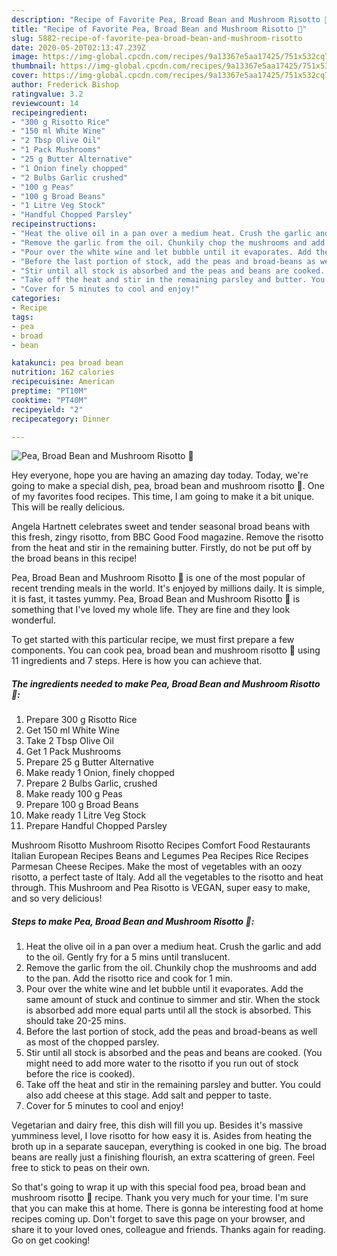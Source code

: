 ```yaml
---
description: "Recipe of Favorite Pea, Broad Bean and Mushroom Risotto 🍚"
title: "Recipe of Favorite Pea, Broad Bean and Mushroom Risotto 🍚"
slug: 5882-recipe-of-favorite-pea-broad-bean-and-mushroom-risotto
date: 2020-05-20T02:13:47.239Z
image: https://img-global.cpcdn.com/recipes/9a13367e5aa17425/751x532cq70/pea-broad-bean-and-mushroom-risotto-🍚-recipe-main-photo.jpg
thumbnail: https://img-global.cpcdn.com/recipes/9a13367e5aa17425/751x532cq70/pea-broad-bean-and-mushroom-risotto-🍚-recipe-main-photo.jpg
cover: https://img-global.cpcdn.com/recipes/9a13367e5aa17425/751x532cq70/pea-broad-bean-and-mushroom-risotto-🍚-recipe-main-photo.jpg
author: Frederick Bishop
ratingvalue: 3.2
reviewcount: 14
recipeingredient:
- "300 g Risotto Rice"
- "150 ml White Wine"
- "2 Tbsp Olive Oil"
- "1 Pack Mushrooms"
- "25 g Butter Alternative"
- "1 Onion finely chopped"
- "2 Bulbs Garlic crushed"
- "100 g Peas"
- "100 g Broad Beans"
- "1 Litre Veg Stock"
- "Handful Chopped Parsley"
recipeinstructions:
- "Heat the olive oil in a pan over a medium heat. Crush the garlic and add to the oil. Gently fry for a 5 mins until translucent."
- "Remove the garlic from the oil. Chunkily chop the mushrooms and add to the pan. Add the risotto rice and cook for 1 min."
- "Pour over the white wine and let bubble until it evaporates. Add the same amount of stuck and continue to simmer and stir. When the stock is absorbed add more equal parts until all the stock is absorbed. This should take 20-25 mins."
- "Before the last portion of stock, add the peas and broad-beans as well as most of the chopped parsley."
- "Stir until all stock is absorbed and the peas and beans are cooked. (You might need to add more water to the risotto if you run out of stock before the rice is cooked)."
- "Take off the heat and stir in the remaining parsley and butter. You could also add cheese at this stage. Add salt and pepper to taste."
- "Cover for 5 minutes to cool and enjoy!"
categories:
- Recipe
tags:
- pea
- broad
- bean

katakunci: pea broad bean 
nutrition: 162 calories
recipecuisine: American
preptime: "PT10M"
cooktime: "PT40M"
recipeyield: "2"
recipecategory: Dinner

---
```



![Pea, Broad Bean and Mushroom Risotto 🍚](https://img-global.cpcdn.com/recipes/9a13367e5aa17425/751x532cq70/pea-broad-bean-and-mushroom-risotto-🍚-recipe-main-photo.jpg)

Hey everyone, hope you are having an amazing day today. Today, we're going to make a special dish, pea, broad bean and mushroom risotto 🍚. One of my favorites food recipes. This time, I am going to make it a bit unique. This will be really delicious.

Angela Hartnett celebrates sweet and tender seasonal broad beans with this fresh, zingy risotto, from BBC Good Food magazine. Remove the risotto from the heat and stir in the remaining butter. Firstly, do not be put off by the broad beans in this recipe!

Pea, Broad Bean and Mushroom Risotto 🍚 is one of the most popular of recent trending meals in the world. It's enjoyed by millions daily. It is simple, it is fast, it tastes yummy. Pea, Broad Bean and Mushroom Risotto 🍚 is something that I've loved my whole life. They are fine and they look wonderful.


To get started with this particular recipe, we must first prepare a few components. You can cook pea, broad bean and mushroom risotto 🍚 using 11 ingredients and 7 steps. Here is how you can achieve that.

<!--inarticleads1-->

##### The ingredients needed to make Pea, Broad Bean and Mushroom Risotto 🍚:

1. Prepare 300 g Risotto Rice
1. Get 150 ml White Wine
1. Take 2 Tbsp Olive Oil
1. Get 1 Pack Mushrooms
1. Prepare 25 g Butter Alternative
1. Make ready 1 Onion, finely chopped
1. Prepare 2 Bulbs Garlic, crushed
1. Make ready 100 g Peas
1. Prepare 100 g Broad Beans
1. Make ready 1 Litre Veg Stock
1. Prepare Handful Chopped Parsley


Mushroom Risotto Mushroom Risotto Recipes Comfort Food Restaurants Italian European Recipes Beans and Legumes Pea Recipes Rice Recipes Parmesan Cheese Recipes. Make the most of vegetables with an oozy risotto, a perfect taste of Italy. Add all the vegetables to the risotto and heat through. This Mushroom and Pea Risotto is VEGAN, super easy to make, and so very delicious! 

<!--inarticleads2-->

##### Steps to make Pea, Broad Bean and Mushroom Risotto 🍚:

1. Heat the olive oil in a pan over a medium heat. Crush the garlic and add to the oil. Gently fry for a 5 mins until translucent.
1. Remove the garlic from the oil. Chunkily chop the mushrooms and add to the pan. Add the risotto rice and cook for 1 min.
1. Pour over the white wine and let bubble until it evaporates. Add the same amount of stuck and continue to simmer and stir. When the stock is absorbed add more equal parts until all the stock is absorbed. This should take 20-25 mins.
1. Before the last portion of stock, add the peas and broad-beans as well as most of the chopped parsley.
1. Stir until all stock is absorbed and the peas and beans are cooked. (You might need to add more water to the risotto if you run out of stock before the rice is cooked).
1. Take off the heat and stir in the remaining parsley and butter. You could also add cheese at this stage. Add salt and pepper to taste.
1. Cover for 5 minutes to cool and enjoy!


Vegetarian and dairy free, this dish will fill you up. Besides it&#39;s massive yumminess level, I love risotto for how easy it is. Asides from heating the broth up in a separate saucepan, everything is cooked in one big. The broad beans are really just a finishing flourish, an extra scattering of green. Feel free to stick to peas on their own. 

So that's going to wrap it up with this special food pea, broad bean and mushroom risotto 🍚 recipe. Thank you very much for your time. I'm sure that you can make this at home. There is gonna be interesting food at home recipes coming up. Don't forget to save this page on your browser, and share it to your loved ones, colleague and friends. Thanks again for reading. Go on get cooking!
